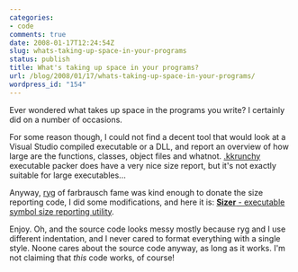 ```yaml
---
categories:
- code
comments: true
date: 2008-01-17T12:24:54Z
slug: whats-taking-up-space-in-your-programs
status: publish
title: What's taking up space in your programs?
url: /blog/2008/01/17/whats-taking-up-space-in-your-programs/
wordpress_id: "154"
---
```


Ever wondered what takes up space in the programs you write? I certainly did on a number of occasions.

For some reason though, I could not find a decent tool that would look at a Visual Studio compiled executable or a DLL, and report an overview of how large are the functions, classes, object files and whatnot. [.kkrunchy](http://farbrausch.com/~fg/kkrunchy/) executable packer does have a very nice size report, but it's not exactly suitable for large executables...

Anyway, [ryg](http://farbrausch.com/~fg/) of farbrausch fame was kind enough to donate the size reporting code, I did some modifications, and here it is: [**Sizer** - executable symbol size reporting utility](http://aras-p.info/projSizer.html).

Enjoy. Oh, and the source code looks messy mostly because ryg and I use different indentation, and I never cared to format everything with a single style. Noone cares about the source code anyway, as long as it works. I'm not claiming that _this_ code works, of course!
